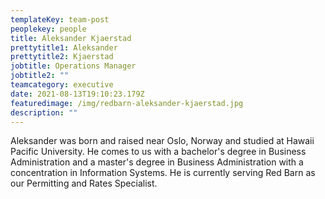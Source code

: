 ```yaml
---
templateKey: team-post
peoplekey: people
title: Aleksander Kjaerstad
prettytitle1: Aleksander
prettytitle2: Kjaerstad
jobtitle: Operations Manager
jobtitle2: ""
teamcategory: executive
date: 2021-08-13T19:10:23.179Z
featuredimage: /img/redbarn-aleksander-kjaerstad.jpg
description: ""
---
```

Aleksander was born and raised near Oslo, Norway and studied at Hawaii Pacific University.  He comes to us with a bachelor's degree in Business Administration and a master's degree in Business Administration with a concentration in Information Systems.  He is currently serving Red Barn as our Permitting and Rates Specialist.